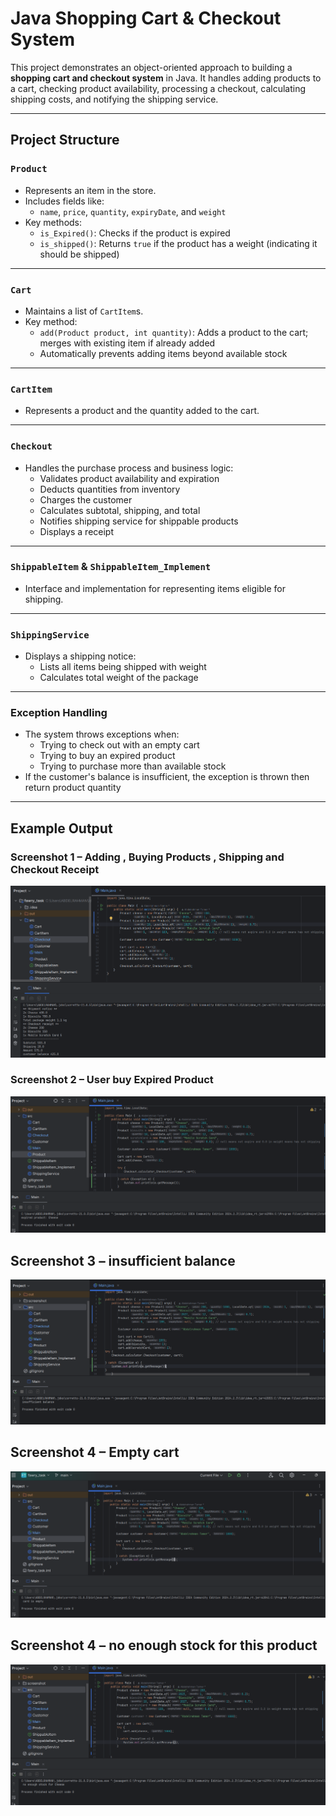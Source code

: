 #  Java Shopping Cart & Checkout System

This project demonstrates an object-oriented approach to building a **shopping cart and checkout system** in Java. It handles adding products to a cart, checking product availability, processing a checkout, calculating shipping costs, and notifying the shipping service.

---

##  Project Structure

###  `Product`
- Represents an item in the store.
- Includes fields like:
  - `name`, `price`, `quantity`, `expiryDate`, and `weight`
- Key methods:
  - `is_Expired()`: Checks if the product is expired
  - `is_shipped()`: Returns `true` if the product has a weight (indicating it should be shipped)

---

###  `Cart`
- Maintains a list of `CartItem`s.
- Key method:
  - `add(Product product, int quantity)`: Adds a product to the cart; merges with existing item if already added
  - Automatically prevents adding items beyond available stock

---

###  `CartItem`
- Represents a product and the quantity added to the cart.

---

###  `Checkout`
- Handles the purchase process and business logic:
  - Validates product availability and expiration
  - Deducts quantities from inventory
  - Charges the customer
  - Calculates subtotal, shipping, and total
  - Notifies shipping service for shippable products
  - Displays a receipt

---

###  `ShippableItem` & `ShippableItem_Implement`
- Interface and implementation for representing items eligible for shipping.

---

###  `ShippingService`
- Displays a shipping notice:
  - Lists all items being shipped with weight
  - Calculates total weight of the package

---

### Exception Handling
- The system throws exceptions when:
  - Trying to check out with an empty cart
  - Trying to buy an expired product
  - Trying to purchase more than available stock
- If the customer's balance is insufficient, the exception is thrown then return product quantity 

---

##  Example Output

###  Screenshot 1 – Adding , Buying Products , Shipping and Checkout Receipt
![Add & Buy](screenshots/normal_add_checkout.png)

###  Screenshot 2 – User buy Expired Product
![Shipping & Receipt](screenshots/user_buy_expired.png)

##  Screenshot 3 – insufficient balance
![Shipping & Receipt](screenshots/insufficient_balance.png)
##  Screenshot 4 – Empty cart
![Shipping & Receipt](screenshots/emptycart.png)

##  Screenshot 4 – no enough stock for this product
![Shipping & Receipt](screenshots/noenought.png)


